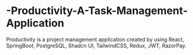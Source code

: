 # -Productivity-A-Task-Management-Application
Productivity is a project management application created by using React, SpringBoot, PostgreSQL, Shadcn UI, TailwindCSS, Redux, JWT, RazorPay.
